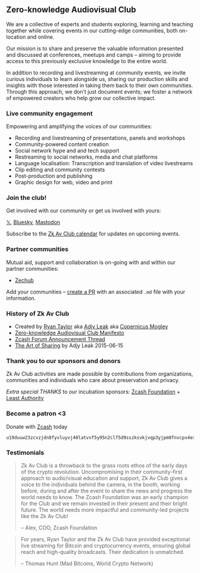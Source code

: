 ## Zero-knowledge Audiovisual Club 

We are a collective of experts and students exploring, learning and teaching together while covering events in our cutting-edge communities, both on-location and online. 

Our mission is to share and preserve the valuable information presented and discussed at conferences, meetups and camps – aiming to provide access to this previously exclusive knowledge to the entire world. 

In addition to recording and livestreaming at community events, we invite curious individuals to learn alongside us, sharing our production skills and insights with those interested in taking them back to their own communities. Through this approach, we don’t just document events; we foster a network of empowered creators who help grow our collective impact.

### Live community engagement 

Empowering and amplifying the voices of our communities:  

- Recording and livestreaming of presentations, panels and workshops 
- Community-powered content creation 
- Social network hype and and tech support 
- Restreaming to social networks, media and chat platforms 
- Language localisation: Transcription and translation of video livestreams  
- Clip editing and community contests 
- Post-production and publishing 
- Graphic design for web, video and print 

### Join the club! 

Get involved with our community or get us involved with yours: 

[𝕏](https://x.com/ZkAv_Club), [Bluesky](https://bsky.app/profile/zkavclub.bsky.social), [Mastodon](https://zeal.center/@ZFAVClub) 

Subscribe to the [Zk Av Club calendar](https://lu.ma/zkav) for updates on upcoming events. 

### Partner communities 

Mutual aid, support and collaboration is on-going with and within our partner communities: 

- [Zechub](/partners/zechub.md) 

Add your communities – [create a PR](https://github.com/copernicus-mogley/zkav.club/) with an associated `.md` file with your information.

### History of Zk Av Club 

- Created by [Ryan Taylor](https://troublefront.com/blog/endtroducing/) aka [Adjy Leak](https://youtube.com/adjyleak) aka [Copernicus Mogley](https://github.com/copernicus-mogley) 
- [Zero-knowledge Audiovisual Club Manifesto](https://free2z.com/ZKAV.club/zpage/zf-av-club-manifesto) 
- [Zcash Forum Announcement Thread](https://forum.zcashcommunity.com/t/the-zero-knowledge-audiovisual-club/43733) 
- [The Art of Sharing](https://github.com/adjyleak/adjyleak.video/blob/master/_posts/2015-06-16-the-art-of-sharing.md) by Adjy Leak 2015-06-15

### Thank you to our sponsors and donors 

Zk Av Club activities are made possible by contributions from organizations, communities and individuals who care about preservation and privacy. 

*Extra special THANKS* to our incubation sponsors: [Zcash Foundation](https://zfnd.org) + [Least Authority](https://leastauthority.com) 

### Become a patron <3 

Donate with [Zcash](https://z.cash) today
```
u19duuw23zcvzjdn8fyvluyvj40latvvf5y95n2clf5d9sszksvkjvqp3yjpm0fnvcpx4esgxay42dlufvqrcsn9lg0582y3zkfqcvzt23puexgpd0mnjh5y8wq9rpa3sq952nxn80t9k69t7qvc5rfvc74wvvlswve34kz0s04px9vv4fkj4nwzc3elsmg8qxky5x2ehcle962jj8wfn
``` 

### Testimonials 

> Zk Av Club is a throwback to the grass roots ethos of the early days of the crypto revolution. Uncompromising in their community-first approach to audio/visual education and support, Zk Av Club gives a voice to the individuals behind the camera, in the booth, working before, during and after the event to share the news and progress the world needs to know. The Zcash Foundation was an early champion for the Club and we remain invested in their present and their bright future. The world needs more impactful and community-led projects like the Zk Av Club! 
> 
> – Alex, COO, Zcash Foundation 


> For years, Ryan Taylor and the Zk Av Club have provided exceptional live streaming for Bitcoin and cryptocurrency events, ensuring global reach and high-quality broadcasts. Their dedication is unmatched. 
> 
> – Thomas Hunt (Mad Bitcoins, World Crypto Network) 

